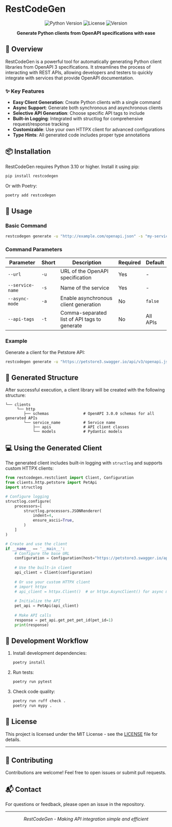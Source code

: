 # RestCodeGen

<p align="center">
  <img src="https://img.shields.io/badge/Python-3.10+-blue.svg" alt="Python Version">
  <img src="https://img.shields.io/badge/License-MIT-green.svg" alt="License">
  <img src="https://img.shields.io/badge/Version-1.0.2-orange.svg" alt="Version">
</p>

<p align="center">
  <b>Generate Python clients from OpenAPI specifications with ease</b>
</p>

## 🚀 Overview

RestCodeGen is a powerful tool for automatically generating Python client libraries from OpenAPI 3 specifications. It streamlines the process of interacting with REST APIs, allowing developers and testers to quickly integrate with services that provide OpenAPI documentation.

### ✨ Key Features

- **Easy Client Generation**: Create Python clients with a single command
- **Async Support**: Generate both synchronous and asynchronous clients
- **Selective API Generation**: Choose specific API tags to include
- **Built-in Logging**: Integrated with structlog for comprehensive request/response tracking
- **Customizable**: Use your own HTTPX client for advanced configurations
- **Type Hints**: All generated code includes proper type annotations

## 📦 Installation

RestCodeGen requires Python 3.10 or higher. Install it using pip:

```bash
pip install restcodegen
```

Or with Poetry:

```bash
poetry add restcodegen
```

## 🔧 Usage

### Basic Command

```bash
restcodegen generate -u "http://example.com/openapi.json" -s "my-service" -a false
```

### Command Parameters

| Parameter | Short | Description | Required | Default |
|-----------|-------|-------------|----------|---------|
| `--url` | `-u` | URL of the OpenAPI specification | Yes | - |
| `--service-name` | `-s` | Name of the service | Yes | - |
| `--async-mode` | `-a` | Enable asynchronous client generation | No | `false` |
| `--api-tags` | `-t` | Comma-separated list of API tags to generate | No | All APIs |

### Example

Generate a client for the Petstore API:

```bash
restcodegen generate -u "https://petstore3.swagger.io/api/v3/openapi.json" -s "petstore" -a false
```

## 📁 Generated Structure

After successful execution, a client library will be created with the following structure:

```
└── clients                      
     └── http     
        ├── schemas               # OpenAPI 3.0.0 schemas for all generated APIs                   
        └── service_name          # Service name     
            ├── apis              # API client classes                    
            └── models            # Pydantic models   
```

## 💻 Using the Generated Client

The generated client includes built-in logging with `structlog` and supports custom HTTPX clients:

```python
from restcodegen.restclient import Client, Configuration
from clients.http.petstore import PetApi
import structlog

# Configure logging
structlog.configure(
    processors=[
        structlog.processors.JSONRenderer(
            indent=4,
            ensure_ascii=True,
        )
    ]
)

# Create and use the client
if __name__ == '__main__':
    # Configure the base URL
    configuration = Configuration(host="https://petstore3.swagger.io/api/v3")
    
    # Use the built-in client
    api_client = Client(configuration)
    
    # Or use your custom HTTPX client
    # import httpx
    # api_client = httpx.Client()  # or httpx.AsyncClient() for async mode
    
    # Initialize the API
    pet_api = PetApi(api_client)
    
    # Make API calls
    response = pet_api.get_pet_pet_id(pet_id=1)
    print(response)
```

## 🔄 Development Workflow

1. Install development dependencies:
   ```bash
   poetry install
   ```

2. Run tests:
   ```bash
   poetry run pytest
   ```

3. Check code quality:
   ```bash
   poetry run ruff check .
   poetry run mypy .
   ```

## 📄 License

This project is licensed under the MIT License - see the [LICENSE](LICENSE) file for details.

---

## 🤝 Contributing

Contributions are welcome! Feel free to open issues or submit pull requests.

## 📬 Contact

For questions or feedback, please open an issue in the repository.

---

<p align="center">
  <i>RestCodeGen - Making API integration simple and efficient</i>
</p>
